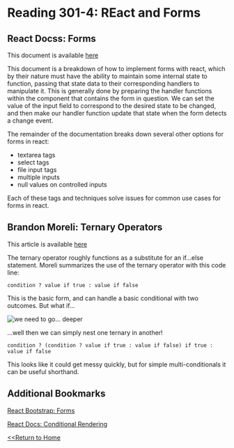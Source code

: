 # Reading 301-4: REact and Forms

## React Docss: Forms
This document is available [here](https://reactjs.org/docs/forms.html)

This document is a breakdown of how to implement forms with react, which by their nature must have the ability to maintain some internal state to function, passing that state data to their corresponding handlers to manipulate it. This is generally done by preparing the handler functions within the component that contains the form in question. We can set the value of the input field to correspond to the desired state to be changed, and then make our handler function update that state when the form detects a change event. 

The remainder of the documentation breaks down several other options for forms in react: 

- textarea tags
- select tags
- file input tags
- multiple inputs
- null values on controlled inputs

Each of these tags and techniques solve issues for common use cases for forms in react. 

## Brandon Moreli: Ternary Operators
This article is available [here](https://codeburst.io/javascript-the-conditional-ternary-operator-explained-cac7218beeff)

The ternary operator roughly functions as a substitute for an if...else statement. Moreli summarizes the use of the ternary operator with this code line:

`condition ? value if true : value if false`

This is the basic form, and can handle a basic conditional with two outcomes. But what if...

![we need to go... deeper](https://allisonmaruska.files.wordpress.com/2015/10/we-need-to-go-deeper.jpg)

...well then we can simply nest one ternary in another!

`condition ? (condition ? value if true : value if false) if true : value if false`

This looks like it could get messy quickly, but for simple multi-conditionals it can be useful shorthand. 

## Additional Bookmarks

[React Bootstrap: Forms](https://react-bootstrap.github.io/components/forms/)

[React Docs: Conditional Rendering](https://reactjs.org/docs/conditional-rendering.html)


[<<Return to Home](README.md) 